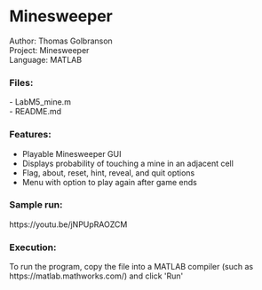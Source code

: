 <h1>Minesweeper</h1>

Author: Thomas Golbranson <br>
Project: Minesweeper<br>
Language: MATLAB<br>

<h3>Files: </h3>
- LabM5_mine.m<br>
- README.md

<h3>Features:</h3>
<ul>
<li>Playable Minesweeper GUI</li>
<li>Displays probability of touching a mine in an adjacent cell</li>
<li>Flag, about, reset, hint, reveal, and quit options</li>
<li>Menu with option to play again after game ends</li>
</ul>

<h3>Sample run: </h3>
https://youtu.be/jNPUpRAOZCM

<h3>Execution:</h3>
To run the program, copy the file into a MATLAB compiler (such as https://matlab.mathworks.com/) and click 'Run'



